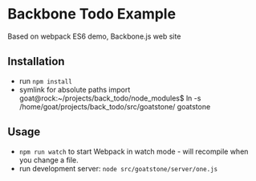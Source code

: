 # Backbone Todo Example 

Based on webpack ES6 demo, Backbone.js web site

## Installation

* run `npm install`
* symlink for absolute paths import
goat@rock:~/projects/back_todo/node_modules$ ln -s /home/goat/projects/back_todo/src/goatstone/ goatstone


## Usage

* `npm run watch` to start Webpack in watch mode - will recompile when you change a file.
* run development server: `node src/goatstone/server/one.js `

